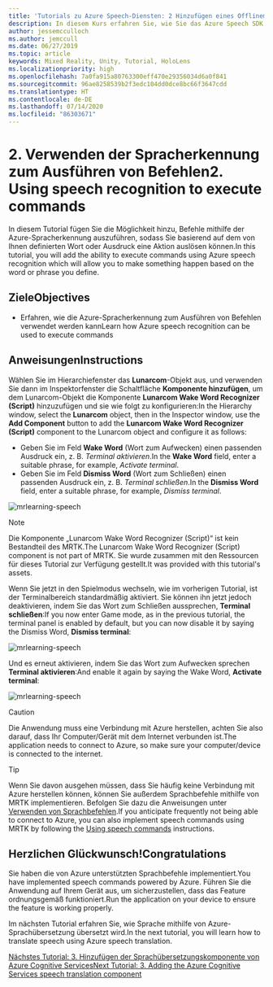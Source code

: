 ```yaml
---
title: 'Tutorials zu Azure Speech-Diensten: 2 Hinzufügen eines Offlinemodus für die lokale Sprache-zu-Text-Übersetzung'
description: In diesem Kurs erfahren Sie, wie Sie das Azure Speech SDK in einer Mixed Reality-Anwendung implementieren.
author: jessemcculloch
ms.author: jemccull
ms.date: 06/27/2019
ms.topic: article
keywords: Mixed Reality, Unity, Tutorial, HoloLens
ms.localizationpriority: high
ms.openlocfilehash: 7a0fa915a80763300eff470e29356034d6a0f841
ms.sourcegitcommit: 96ae8258539b2f3edc104dd0dce8bc66f3647cdd
ms.translationtype: HT
ms.contentlocale: de-DE
ms.lasthandoff: 07/14/2020
ms.locfileid: "86303671"
---
```

# <a name="2-using-speech-recognition-to-execute-commands"></a><span data-ttu-id="a0806-105">2. Verwenden der Spracherkennung zum Ausführen von Befehlen</span><span class="sxs-lookup"><span data-stu-id="a0806-105">2. Using speech recognition to execute commands</span></span>

<span data-ttu-id="a0806-106">In diesem Tutorial fügen Sie die Möglichkeit hinzu, Befehle mithilfe der Azure-Spracherkennung auszuführen, sodass Sie basierend auf dem von Ihnen definierten Wort oder Ausdruck eine Aktion auslösen können.</span><span class="sxs-lookup"><span data-stu-id="a0806-106">In this tutorial, you will add the ability to execute commands using Azure speech recognition which will allow you to make something happen based on the word or phrase you define.</span></span>

## <a name="objectives"></a><span data-ttu-id="a0806-107">Ziele</span><span class="sxs-lookup"><span data-stu-id="a0806-107">Objectives</span></span>

* <span data-ttu-id="a0806-108">Erfahren, wie die Azure-Spracherkennung zum Ausführen von Befehlen verwendet werden kann</span><span class="sxs-lookup"><span data-stu-id="a0806-108">Learn how Azure speech recognition can be used to execute commands</span></span>

## <a name="instructions"></a><span data-ttu-id="a0806-109">Anweisungen</span><span class="sxs-lookup"><span data-stu-id="a0806-109">Instructions</span></span>

<span data-ttu-id="a0806-110">Wählen Sie im Hierarchiefenster das **Lunarcom**-Objekt aus, und verwenden Sie dann im Inspektorfenster die Schaltfläche **Komponente hinzufügen**, um dem Lunarcom-Objekt die Komponente **Lunarcom Wake Word Recognizer (Script)** hinzuzufügen und sie wie folgt zu konfigurieren:</span><span class="sxs-lookup"><span data-stu-id="a0806-110">In the Hierarchy window, select the **Lunarcom** object, then in the Inspector window, use the **Add Component** button to add the **Lunarcom Wake Word Recognizer (Script)** component to the Lunarcom object and configure it as follows:</span></span>

* <span data-ttu-id="a0806-111">Geben Sie im Feld **Wake Word** (Wort zum Aufwecken) einen passenden Ausdruck ein, z. B. _Terminal aktivieren_.</span><span class="sxs-lookup"><span data-stu-id="a0806-111">In the **Wake Word** field, enter a suitable phrase, for example, _Activate terminal_.</span></span>
* <span data-ttu-id="a0806-112">Geben Sie im Feld **Dismiss Word** (Wort zum Schließen) einen passenden Ausdruck ein, z. B. _Terminal schließen_.</span><span class="sxs-lookup"><span data-stu-id="a0806-112">In the **Dismiss Word** field, enter a suitable phrase, for example, _Dismiss terminal_.</span></span>

![mrlearning-speech](images/mrlearning-speech/tutorial2-section1-step1-1.png)

> [!NOTE]
> <span data-ttu-id="a0806-114">Die Komponente „Lunarcom Wake Word Recognizer (Script)“ ist kein Bestandteil des MRTK.</span><span class="sxs-lookup"><span data-stu-id="a0806-114">The Lunarcom Wake Word Recognizer (Script) component is not part of MRTK.</span></span> <span data-ttu-id="a0806-115">Sie wurde zusammen mit den Ressourcen für dieses Tutorial zur Verfügung gestellt.</span><span class="sxs-lookup"><span data-stu-id="a0806-115">It was provided with this tutorial's assets.</span></span>

<span data-ttu-id="a0806-116">Wenn Sie jetzt in den Spielmodus wechseln, wie im vorherigen Tutorial, ist der Terminalbereich standardmäßig aktiviert. Sie können ihn jetzt jedoch deaktivieren, indem Sie das Wort zum Schließen aussprechen, **Terminal schließen**:</span><span class="sxs-lookup"><span data-stu-id="a0806-116">If you now enter Game mode, as in the previous tutorial, the terminal panel is enabled by default, but you can now disable it by saying the Dismiss Word, **Dismiss terminal**:</span></span>

![mrlearning-speech](images/mrlearning-speech/tutorial2-section1-step1-2.png)

<span data-ttu-id="a0806-118">Und es erneut aktivieren, indem Sie das Wort zum Aufwecken sprechen **Terminal aktivieren**:</span><span class="sxs-lookup"><span data-stu-id="a0806-118">And enable it again by saying the Wake Word, **Activate terminal**:</span></span>

![mrlearning-speech](images/mrlearning-speech/tutorial2-section1-step1-3.png)

> [!CAUTION]
> <span data-ttu-id="a0806-120">Die Anwendung muss eine Verbindung mit Azure herstellen, achten Sie also darauf, dass Ihr Computer/Gerät mit dem Internet verbunden ist.</span><span class="sxs-lookup"><span data-stu-id="a0806-120">The application needs to connect to Azure, so make sure your computer/device is connected to the internet.</span></span>

> [!TIP]
> <span data-ttu-id="a0806-121">Wenn Sie davon ausgehen müssen, dass Sie häufig keine Verbindung mit Azure herstellen können, können Sie außerdem Sprachbefehle mithilfe von MRTK implementieren. Befolgen Sie dazu die Anweisungen unter [Verwenden von Sprachbefehlen](mr-learning-base-09.md).</span><span class="sxs-lookup"><span data-stu-id="a0806-121">If you anticipate frequently not being able to connect to Azure, you can also implement speech commands using MRTK by following the [Using speech commands](mr-learning-base-09.md) instructions.</span></span>

## <a name="congratulations"></a><span data-ttu-id="a0806-122">Herzlichen Glückwunsch!</span><span class="sxs-lookup"><span data-stu-id="a0806-122">Congratulations</span></span>

<span data-ttu-id="a0806-123">Sie haben die von Azure unterstützten Sprachbefehle implementiert.</span><span class="sxs-lookup"><span data-stu-id="a0806-123">You have implemented speech commands powered by Azure.</span></span> <span data-ttu-id="a0806-124">Führen Sie die Anwendung auf Ihrem Gerät aus, um sicherzustellen, dass das Feature ordnungsgemäß funktioniert.</span><span class="sxs-lookup"><span data-stu-id="a0806-124">Run the application on your device to ensure the feature is working properly.</span></span>

<span data-ttu-id="a0806-125">Im nächsten Tutorial erfahren Sie, wie Sprache mithilfe von Azure-Sprachübersetzung übersetzt wird.</span><span class="sxs-lookup"><span data-stu-id="a0806-125">In the next tutorial, you will learn how to translate speech using Azure speech translation.</span></span>

[<span data-ttu-id="a0806-126">Nächstes Tutorial: 3. Hinzufügen der Sprachübersetzungskomponente von Azure Cognitive Services</span><span class="sxs-lookup"><span data-stu-id="a0806-126">Next Tutorial: 3. Adding the Azure Cognitive Services speech translation component</span></span>](mrlearning-speechSDK-ch3.md)
